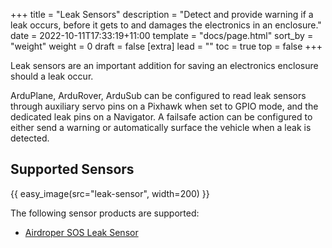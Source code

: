 +++
title = "Leak Sensors"
description = "Detect and provide warning if a leak occurs, before it gets to and damages the electronics in an enclosure."
date = 2022-10-11T17:33:19+11:00
template = "docs/page.html"
sort_by = "weight"
weight = 0
draft = false
[extra]
lead = ""
toc = true
top = false
+++

Leak sensors are an important addition for saving an electronics enclosure should a leak occur.

ArduPlane, ArduRover, ArduSub can be configured to read leak sensors through auxiliary servo pins on a Pixhawk when set to GPIO mode, and the dedicated leak pins on a Navigator. A failsafe action can be configured to either send a warning or automatically surface the vehicle when a leak is detected.

## Supported Sensors

{{ easy_image(src="leak-sensor", width=200) }}

The following sensor products are supported:

* [Airdroper SOS Leak Sensor](https://airdroper.org/store/sensors-sonars-cameras/leak-sensor/sos-leak-sensor/)
